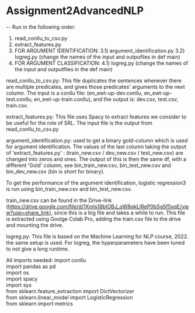 # Assignment2AdvancedNLP
--
Run in the following order:
1) read_conllu_to_csv.py
2) extract_features.py
3) FOR ARGUMENT IDENTIFICATION:
3.1) argument_identification.py
3.2) logreg.py (change the names of the input and outpufiles in def main)
4) FOR ARGUMENT CLASSIFICATION:
4.1) logreg.py (change the names of the input and outputfiles in the def main)

read_conllu_to_csv.py:
This file duplicates the sentences whenever there are multiple predicates, and gives those predicates' arguments to the next column. 
The input is a conllu file: (en_ewt-up-dev.conllu, en_ewt-up-test.conllu, en_ewt-up-train.conllu), and the output is: dev.csv, test.csv, train.csv.   

extract_features.py: This file uses Spacy to extract features we consider to be useful for the role of SRL. The input file is the output from read_conllu_to_csv.py 


argument_identification.py:
used to get a binary gold-column which is used for argument identification. The values of the last column taking the output of 'extract_features.py' : (train_new.csv / dev_new.csv / test_new.csv) are changed into zeros and ones. The output of this is then the same df, with a different 'Gold' column, see bin_train_new.csv, bin_test_new.csv and bin_dev_new.csv (bin is short for binary). 

To get the performance of the argument identification, logistic regression3 is run using bin_train_new.csv and bin_test_new.csv.

train_new.csv can be found in the Drive-link (https://drive.google.com/file/d/1Xmls18bIOBJ_qW8qkLlReP0bSg5f5xqE/view?usp=share_link), since this is a big file and takes a while to run. This file is 
extracted using Goolge Colab Pro, adding the train.csv file to the drive and mounting the drive. 


logreg.py:
This file is based on the Machine Learning for NLP course, 2022. the same setup is used. For logreg, the hyperparameters have been tuned to not give a long runtime. 

All imports needed:
import conllu  
import pandas as pd  
import os  
import spacy  
import sys  
from sklearn.feature_extraction import DictVectorizer  
from sklearn.linear_model import LogisticRegression  
from sklearn import metrics  
